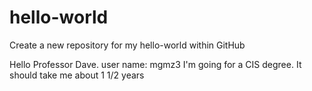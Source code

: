 # hello-world
Create a new repository for my hello-world within GitHub

Hello Professor Dave.     user name:   mgmz3
I'm going for a CIS degree.  It should take me about 1 1/2 years
